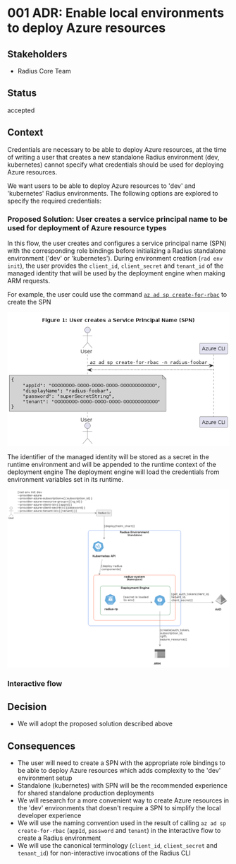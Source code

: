 # 001 ADR: Enable local environments to deploy Azure resources

## Stakeholders

* Radius Core Team

## Status

accepted

## Context

Credentials are necessary to be able to deploy Azure resources, at the time of writing a user that creates a new standalone Radius environment (dev, kubernetes) cannot specify what credentials should be used for deploying Azure resources.

We want users to be able to deploy Azure resources to 'dev' and 'kubernetes' Radius environments. The following options are explored to specify the required credentials:

### Proposed Solution: User creates a service principal name to be used for deployment of Azure resource types

In this flow, the user creates and configures a service principal name (SPN) with the corresponding role bindings before initializing a Radius standalone environment ('dev' or 'kubernetes'). During environment creation (`rad env init`), the user provides the `client_id`, `client_secret` and `tenant_id` of the managed identity that will be used by the deployment engine when making ARM requests.

For example, the user could use the command [`az ad sp create-for-rbac`](https://docs.microsoft.com/en-us/cli/azure/ad/sp?view=azure-cli-latest#az-ad-sp-create-for-rbac) to create the SPN

![diagram_user_creates_spn](../../uml/enable-local-environments-to-deploy-azure-resources/fig-1-user-creates-spn.png)

The identifier of the managed identity will be stored as a secret in the runtime environment and will be appended to the runtime context of the deployment engine
The deployment engine will load the credentials from environment variables set in its runtime.

![diagram_user_creates_radius_env](../../uml/enable-local-environments-to-deploy-azure-resources/fig-2-radius-environment.png)

### Interactive flow



## Decision

* We will adopt the proposed solution described above

## Consequences

* The user will need to create a SPN with the appropriate role bindings to be able to deploy Azure resources which adds complexity to the 'dev' environment setup
* Standalone (kubernetes) with SPN will be the recommended experience for shared standalone production deployments
* We will research for a more convenient way to create Azure resources in the 'dev' environments that doesn't require a SPN to simplify the local developer experience
* We will use the naming convention used in the result of calling `az ad sp create-for-rbac` (`appId`, `password` and `tenant`) in the interactive flow to create a Radius environment
* We will use the canonical terminology (`client_id`, `client_secret` and `tenant_id`) for non-interactive invocations of the Radius CLI

